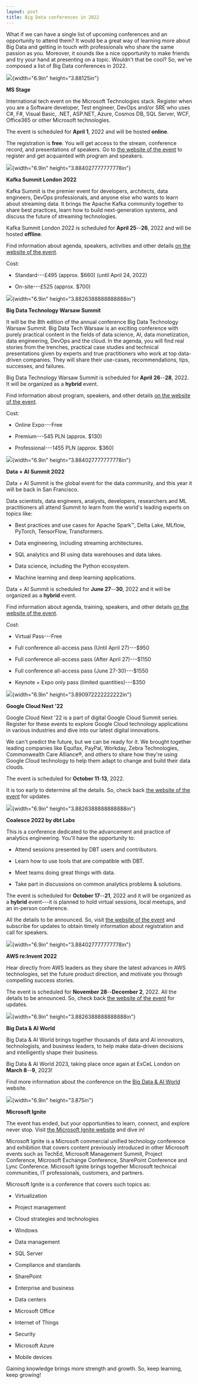 ```yaml
---
layout: post
title: Big Data conferences in 2022
---
```


What if we can have a single list of upcoming conferences and an
opportunity to attend them? It would be a great way of learning more
about Big Data and getting in touch with professionals who share the
same passion as you. Moreover, it sounds like a nice opportunity to make
friends and try your hand at presenting on a topic. Wouldn't that be
cool? So, we've composed a list of Big Data conferences in 2022.

![](/imgs/image1.jpg){width="6.9in"
height="3.88125in"}

**MS Stage**

International tech event on the Microsoft Technologies stack. Register
when you are a Software developer, Test engineer, DevOps and/or SRE who
uses C\#, F\#, Visual Basic, .NET, ASP.NET, Azure, Cosmos DB, SQL
Server, WCF, Office365 or other Microsoft technologies.

The event is scheduled for **April 1**, 2022 and will be hosted
**online**.

The registration is **free**. You will get access to the stream,
conference record, and presentations of speakers. Go to [the website of
the event](https://msstage.com/) to register and get acquainted with
program and speakers.

![](/imgs/image2.jpg){width="6.9in"
height="3.884027777777778in"}

**Kafka Summit London 2022**

Kafka Summit is the premier event for developers, architects, data
engineers, DevOps professionals, and anyone else who wants to learn
about streaming data. It brings the Apache Kafka community together to
share best practices, learn how to build next-generation systems, and
discuss the future of streaming technologies.

Kafka Summit London 2022 is scheduled for **April 25**--**26**, 2022 and
will be hosted **offline**.

Find information about agenda, speakers, activities and other details
[on the website of the
event](https://www.kafka-summit.org/events/kafka-summit-london-2022/about).

Cost:

-   Standard---£495 (approx. \$660) (until April 24, 2022)

-   On-site---£525 (approx. \$700)

![](/imgs/image3.jpg){width="6.9in"
height="3.8826388888888888in"}

**Big Data Technology Warsaw Summit**

It will be the 8th edition of the annual conference Big Data Technology
Warsaw Summit. Big Data Tech Warsaw is an exciting conference with
purely practical content in the fields of data science, AI, data
monetization, data engineering, DevOps and the cloud. In the agenda, you
will find real stories from the trenches, practical case studies and
technical presentations given by experts and true practitioners who work
at top data-driven companies. They will share their use-cases,
recommendations, tips, successes, and failures.

Big Data Technology Warsaw Summit is scheduled for **April**
**26**--**28**, 2022. It will be organized as a **hybrid** event.

Find information about program, speakers, and other details [on the
website of the event](https://bigdatatechwarsaw.eu/).

Cost:

-   Online Expo---Free

-   Premium---545 PLN (approx. \$130)

-   Professional---1455 PLN (approx. \$360)

![](/imgs/image4.jpg){width="6.9in"
height="3.884027777777778in"}

**Data + AI Summit 2022**

Data + AI Summit is the global event for the data community, and this
year it will be back in San Francisco.

Data scientists, data engineers, analysts, developers, researchers and
ML practitioners all attend Summit to learn from the world's leading
experts on topics like:

-   Best practices and use cases for Apache Spark™, Delta Lake, MLflow,
    PyTorch, TensorFlow, Transformers.

-   Data engineering, including streaming architectures.

-   SQL analytics and BI using data warehouses and data lakes.

-   Data science, including the Python ecosystem.

-   Machine learning and deep learning applications.

Data + AI Summit is scheduled for **June 27**--**30**, 2022 and it will
be organized as a **hybrid** event.

Find information about agenda, training, speakers, and other details [on
the website of the
event](https://databricks.com/dataaisummit/north-america-2022).

Cost:

-   Virtual Pass---Free

-   Full conference all-access pass (Until April 27)---\$950

-   Full conference all-access pass (After April 27)---\$1150

-   Full conference all-access pass (June 27-30)---\$1550

-   Keynote + Expo only pass (limited quantities)---\$350

![](/imgs/image5.jpg){width="6.9in"
height="3.890972222222222in"}

**Google Cloud Next '22**

Google Cloud Next '22 is a part of digital Google Cloud Summit series.
Register for these events to explore Google Cloud technology
applications in various industries and dive into our latest digital
innovations.

We can't predict the future, but we can be ready for it. We brought
together leading companies like Equifax, PayPal, Workday, Zebra
Technologies, Commonwealth Care Alliance®, and others to share how
they're using Google Cloud technology to help them adapt to change and
build their data clouds.

The event is scheduled for **October 11**-**13**, 2022.

It is too early to determine all the details. So, check back [the
website of the event](https://cloud.withgoogle.com/next) for updates.

![](/imgs/image6.jpg){width="6.9in"
height="3.8826388888888888in"}

**Coalesce 2022 by dbt Labs**

This is a conference dedicated to the advancement and practice of
analytics engineering. You'll have the opportunity to:

-   Attend sessions presented by DBT users and contributors.

-   Learn how to use tools that are compatible with DBT.

-   Meet teams doing great things with data.

-   Take part in discussions on common analytics problems & solutions.

The event is scheduled for **October 17**--**21**, 2022 and it will be
organized as a **hybrid** event---it is planned to hold virtual
sessions, local meetups, and an in-person conference.

All the details to be announced. So, visit [the website of the
event](https://coalesce.getdbt.com/#coalesceForm) and subscribe for
updates to obtain timely information about registration and call for
speakers.

![](/imgs/image7.jpg){width="6.9in"
height="3.884027777777778in"}

**AWS re:Invent 2022**

Hear directly from AWS leaders as they share the latest advances in AWS
technologies, set the future product direction, and motivate you through
compelling success stories.

The event is scheduled for **November 28**--**December 2**, 2022. All
the details to be announced. So, check back [the website of the
event](https://reinvent.awsevents.com/) for updates.

![](/imgs/image8.jpg){width="6.9in"
height="3.8826388888888888in"}

**Big Data & AI World**

Big Data & AI World brings together thousands of data and AI innovators,
technologists, and business leaders, to help make data-driven decisions
and intelligently shape their business.

Big Data & AI World 2023, taking place once again at ExCeL London on
**March 8**--**9**, 2023!

Find more information about the conference on the [Big Data & AI
World](https://www.bigdataworld.com/welcome) website.

![](/imgs/image9.jpg){width="6.9in"
height="3.875in"}

**Microsoft Ignite**

The event has ended, but your opportunities to learn, connect, and
explore never stop. Visit [the Microsoft Ignite
website](https://myignite.microsoft.com/home) and dive in!

Microsoft Ignite is a Microsoft commercial unified technology conference
and exhibition that covers content previously introduced in other
Microsoft events such as TechEd, Microsoft Management Summit, Project
Conference, Microsoft Exchange Conference, SharePoint Conference and
Lync Conference. Microsoft Ignite brings together Microsoft technical
communities, IT professionals, customers, and partners.

Microsoft Ignite is a conference that covers such topics as:

-   Virtualization

-   Project management

-   Cloud strategies and technologies

-   Windows

-   Data management

-   SQL Server

-   Compliance and standards

-   SharePoint

-   Enterprise and business

-   Data centers

-   Microsoft Office

-   Internet of Things

-   Security

-   Microsoft Azure

-   Mobile devices

Gaining knowledge brings more strength and growth. So, keep learning,
keep growing!
